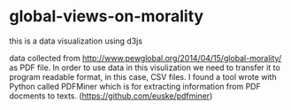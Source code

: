 # global-views-on-morality
this is a data visualization using d3js

data collected from http://www.pewglobal.org/2014/04/15/global-morality/ as PDF file.
In order to use data in this visulization we need to transfer it to program readable format, in this case, CSV files. I found a tool wrote with Python called PDFMiner which is for extracting information from PDF docments to texts. (https://github.com/euske/pdfminer)